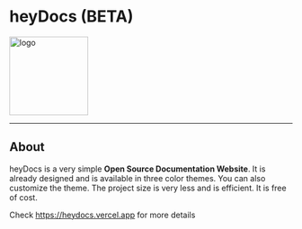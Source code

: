 <h1>heyDocs (BETA)</h1>
<img src="https://user-images.githubusercontent.com/76860203/194856445-d749cefc-c014-4919-941c-e335c8b0a4b5.png" alt="logo" height="140px"/>
<hr>
<h2>About</h2>
<p>
  heyDocs is a very simple <b>Open Source Documentation Website</b>. It is already designed and is available in three color themes. You can also customize the theme. The project size is very less and is efficient. It is free of cost.
</p>
Check <a href="https://godocs.vercel.app">https://heydocs.vercel.app</a> for more details
